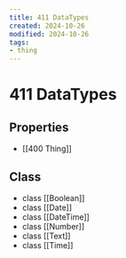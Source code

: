 ```yaml
---
title: 411 DataTypes
created: 2024-10-26
modified: 2024-10-26
tags:
- thing
---
```

# 411 DataTypes
## Properties
- [[400 Thing]]
## Class
- class [[Boolean]]
- class [[Date]]
- class [[DateTime]]
- class [[Number]]
- class [[Text]]
- class [[Time]]